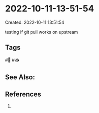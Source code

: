 # 2022-10-11-13-51-54
Created: 2022-10-11 13:51:54

testing if git pull works on upstream

## Tags
#🌱 #📥

## See Also:

## References
1. 